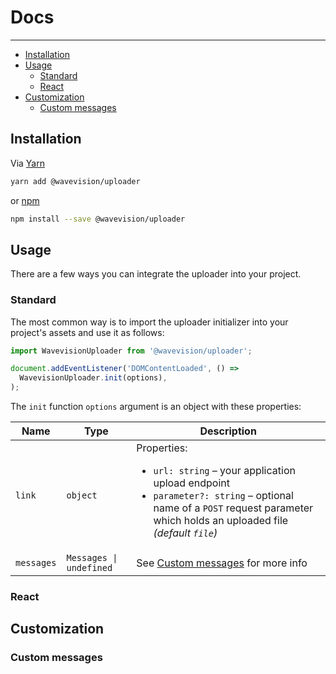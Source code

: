 # Docs

<hr>

- [Installation](#installation)
- [Usage](#usage)
  - [Standard](#standard)
  - [React](#react)
- [Customization](#customization)
  - [Custom messages](#custom-messages)

## Installation

Via [Yarn](https://yarnpkg.com)

```bash
yarn add @wavevision/uploader
```

or [npm](https://npmjs.com)

```bash
npm install --save @wavevision/uploader
```

## Usage

There are a few ways you can integrate the uploader into your project.

### Standard

The most common way is to import the uploader initializer into your project's assets
and use it as follows:

```typescript
import WavevisionUploader from '@wavevision/uploader';

document.addEventListener('DOMContentLoaded', () =>
  WavevisionUploader.init(options),
);
```

The `init` function `options` argument is an object with these properties:

<table>
<thead>
<tr>
<th>Name</th>
<th>Type</th>
<th>Description</th>
</tr>
</thead>
<tbody>
<tr>
<td>
<code>link</code>
</td>
<td>
<code>object</code>
</td>
<td>
Properties:
<ul>
<li><code>url: string</code> – your application upload endpoint</li>
<li><code>parameter?: string</code> – optional name of a <code>POST</code> request parameter which holds an uploaded file <em>(default <code>file</code>)</em></li>
</ul>
</td>
</tr>
<tr>
<td><code>messages</code></td>
<td><code>Messages | undefined</code></td>
<td>See <a href="#custom-messages">Custom messages</a> for more info</td>
</tr>
</tbody>
</table>

### React

## Customization

### Custom messages
